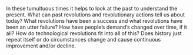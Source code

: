 In these tumultuous times it helps to look at the past to understand
the present. What can past revolutions and revolutionary actions tell
us about today? What revolutions have been a success and what
revolutions have been an utter failure? How have people’s demand’s
changed over time, if it all? How do technological revolutions fit
into all of this? Does history just repeat itself or do circumstances
change and cause continuous improvement and/or decline.
